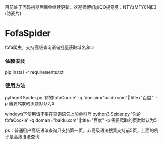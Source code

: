 目前处于代码初期后期会继续更新，欢迎师傅们加QQ提意见：NTYzMTY0NjE3 (防麦片)
# FofaSpider
fofa爬虫，支持高级查询语句批量获取域名和ip
### 依赖安装
pip install -r requirements.txt
### 使用方法
python3 Spider.py '你的fofaCookie' -q 'domain="baidu.com"||title="百度"' -p 需要爬取的页数默认为5

windows下使用请不要在查询语句上加单引号
python3 Spider.py '你的fofaCookie' -q domain="baidu.com"||title="百度" -p 需要爬取的页数默认为5

ps：普通用户高级语法查询只支持第一页，非高级语法搜索支持前5页，上面的例子是高级语法查询
